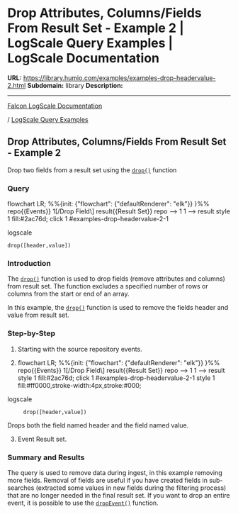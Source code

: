 # Drop Attributes, Columns/Fields From Result Set - Example 2 | LogScale Query Examples | LogScale Documentation

**URL:** https://library.humio.com/examples/examples-drop-headervalue-2.html
**Subdomain:** library
**Description:** 

---

[Falcon LogScale Documentation](https://library.humio.com)

/ [LogScale Query Examples](examples.html)

## Drop Attributes, Columns/Fields From Result Set - Example 2

Drop two fields from a result set using the [`drop()`](https://library.humio.com/data-analysis/functions-drop.html) function 

### Query

flowchart LR; %%{init: {"flowchart": {"defaultRenderer": "elk"}} }%% repo{{Events}} 1[/Drop Field\\] result{{Result Set}} repo --> 1 1 --> result style 1 fill:#2ac76d; click 1 #examples-drop-headervalue-2-1

logscale
    
    
    drop([header,value])

### Introduction

The [`drop()`](https://library.humio.com/data-analysis/functions-drop.html) function is used to drop fields (remove attributes and columns) from result set. The function excludes a specified number of rows or columns from the start or end of an array. 

In this example, the [`drop()`](https://library.humio.com/data-analysis/functions-drop.html) function is used to remove the fields header and value from result set. 

### Step-by-Step

  1. Starting with the source repository events.

  2. flowchart LR; %%{init: {"flowchart": {"defaultRenderer": "elk"}} }%% repo{{Events}} 1[/Drop Field\\] result{{Result Set}} repo --> 1 1 --> result style 1 fill:#2ac76d; click 1 #examples-drop-headervalue-2-1 style 1 fill:#ff0000,stroke-width:4px,stroke:#000;

logscale
         
         drop([header,value])

Drops both the field named header and the field named value. 

  3. Event Result set.




### Summary and Results

The query is used to remove data during ingest, in this example removing more fields. Removal of fields are useful if you have created fields in sub-searches (extracted some values in new fields during the filtering process) that are no longer needed in the final result set. If you want to drop an entire event, it is possible to use the [`dropEvent()`](https://library.humio.com/data-analysis/functions-dropevent.html) function.
